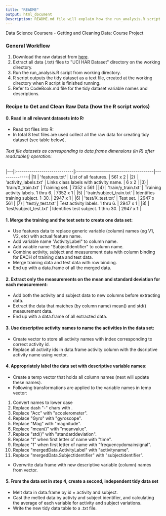```yaml
---
title: "README"
output: html_document
Description: README.md file will explain how the run_analysis.R script works. An overview on how script processes the data in order to obtain the tidy data output. 
---
```

Data Science Coursera - Getting and Cleaning Data: Course Project

### General Workflow
1. Download the raw dataset from [here](https://d396qusza40orc.cloudfront.net/getdata%2Fprojectfiles%2FUCI%20HAR%20Dataset.zip).
2. Extract all data (.txt) files to "UCI HAR Dataset" directory on the working directory.
3. Run the run_analysis.R script from working directory.
4. R script outputs the tidy dataset as a text file, created at the working directory when R script is finished running.
5. Refer to CodeBook.md file for the tidy dataset variable names and descriptions.


### Recipe to Get and Clean Raw Data (how the R script works)

#### 0. Read in all relevant datasets into R:
- Read txt files into R:
- In total 8 text files are used collect all the raw data for creating tidy dataset (see table below).

###### Text file datasets as corresponding to data.frame dimensions (in R) after read.table() operation:
|---|:-----------------------------|:---------------------------------------|--------------:|
|1) | 'features.txt'               | List of all features.                  |   561 x 2     |
|2) | 'activity_labels.txt'        | Links class labels with activity name. |   6 x 2       |
|3) | 'train/X_train.txt'          | Training set.                          |   7352 x 561  | 
|4) | 'train/y_train.txt'          | Training activity labels. 1 thru 6.    |   7352 x 1    |
|5) | 'train/subject_train.txt'    | Identifies training subject. 1-30.     |   2947 x 1    |
|6) | 'test/X_test.txt'            | Test set.                              |   2947 x 561  |
|7) | 'test/y_test.txt'            | Test activity labels. 1 thru 6.        |   2947 x 1    |
|8) | 'test/subject_test.txt'      | Identifies test subject. 1 thru 30.    |   2947 x 1    |


#### 1. Merge the training and the test sets to create one data set:
- Use features data to replace generic variable (column) names (eg V1, V2, etc) with actual feature name.
- Add variable name "ActivityLabel" to column name.
- Add vaiable name "SubjectIdentifier" to column name.
- Combine activity, subject and measurement data with column binding for EACH of training data and test data.
- Merge training data and test data with row binding.
- End up with a data.frame of all the merged data.

#### 2. Extract only the measurements on the mean and standard deviation for each measurement:
- Add both the activity and subject data to new columns before extracting data.
- Extract the data that matches (by column name) mean() and std() measurement data.
- End up with a data.frame of all extracted data.

#### 3. Use descriptive activity names to name the activities in the data set:
- Create vector to store all activity names with index corresponding to correct activity id.
- Replace all activity ids in data.frame activity column with the dscriptive activity name using vector.

#### 4. Appropriately label the data set with descriptive variable names: 
- Create a temp vector that holds all column names (next will update these names).
- Following transformations are applied to the variable names in temp vector:
 1) Convert names to lower case
 2) Replace dash "-" chars with <no space>.
 3) Replace "Acc" with "accelerometer".
 4) Replace "Gyro" with "gyroscope".
 5) Replace "Mag" with "magnitude".
 6) Replace "mean()" with "meanvalue".
 7) Replace "std()" with "standarddeviation".
 8) Replace "t" when first letter of name with "time".
 9) Replace "f" when first letter of name with "frequencydomainsignal".
 10) Replace "mergedData.ActivityLabel" with "activityname".
 11) Replace "mergedData.SubjectIdentifier" with "subjectidentifier".
- Overwrite data frame with new descriptive variable (column) names from vector.

#### 5. From the data set in step 4, create a second, independent tidy data set 
- Melt data in data.frame by id = activity and subject.
- Cast the melted data by activty and subject identifier, and calculating the average of each variable for activity and subject variations.
- Write the new tidy data table to a .txt file.

